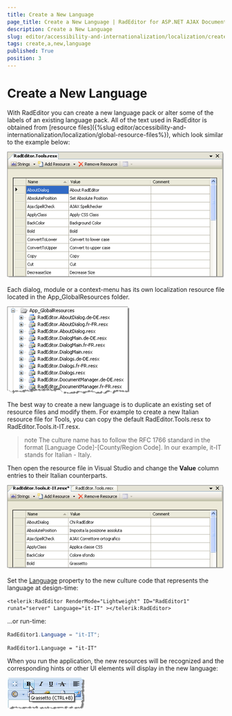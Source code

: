```yaml
---
title: Create a New Language
page_title: Create a New Language | RadEditor for ASP.NET AJAX Documentation
description: Create a New Language
slug: editor/accessibility-and-internationalization/localization/create-a-new-language
tags: create,a,new,language
published: True
position: 3
---
```


# Create a New Language

With RadEditor you can create a new language pack or alter some of the labels of an existing language pack. All of the text used in RadEditor is obtained from [resource files]({%slug editor/accessibility-and-internationalization/localization/global-resource-files%}), which look similar to the example below:

![](images/editor-localization001.png)

Each dialog, module or a context-menu has its own localization resource file located in the App_GlobalResources folder.

![](images/editor-localization004.png)

The best way to create a new language is to duplicate an existing set of resource files and modify them. For example to create a new Italian resource file for Tools, you can copy the default RadEditor.Tools.resx to RadEditor.Tools.it-IT.resx.

>note The culture name has to follow the RFC 1766 standard in the format [Language Code]-[County/Region Code]. In our example, it-IT stands for Italian - Italy.

Then open the resource file in Visual Studio and change the **Value** column entries to their Italian counterparts.

![](images/editor-localization002.png)

Set the [Language](http://www.telerik.com/help/aspnet-ajax/p_telerik_web_ui_radeditor_language.html) property to the new culture code that represents the language at design-time:

````ASP.NET
<telerik:RadEditor RenderMode="Lightweight" ID="RadEditor1" runat="server" Language="it-IT" ></telerik:RadEditor>
````

...or run-time:

````C#
RadEditor1.Language = "it-IT"; 
````
````VB
RadEditor1.Language = "it-IT"
````

When you run the application, the new resources will be recognized and the corresponding hints or other UI elements will display in the new language:

![](images/editor-localization003.png)
